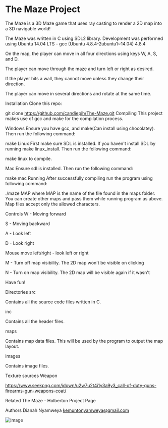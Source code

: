 # The Maze Project
The Maze is a 3D Maze game that uses ray casting to render a 2D map into a 3D navigable world!

The Maze was written in C using SDL2 library. Development was performed using Ubuntu 14.04 LTS - gcc (Ubuntu 4.8.4-2ubuntu1~14.04) 4.8.4

On the map, the player can move in all four directions using keys W, A, S, and D.

The player can move through the maze and turn left or right as desired.

If the player hits a wall, they cannot move unless they change their direction.

The player can move in several directions and rotate at the same time.

Installation
Clone this repo:

git clone https://github.com/candiepih/The-Maze.git
Compiling
This project makes use of gcc and make for the compilation process.

Windows
Ensure you have gcc, and make(Can install using chocolatey). Then run the following command:

make
Linux
First make sure SDL is installed. If you haven't install SDL by running make linux_install. Then run the following command:

make linux 
to compile.

Mac
Ensure sdl is installed. Then run the following command:

make mac
Running
After successfully compiling run the program using following command:

./maze MAP
where MAP is the name of the file found in the maps folder. You can create other maps and pass them while running program as above. Map files accept only the allowed characters.

Controls
W - Moving forward

S - Moving backward

A - Look left

D - Look right

Mouse move left/right - look left or right

M - Turn off map visibility. The 2D map won't be visible on clicking

N - Turn on map visibility. The 2D map will be visible again if it wasn't

Have fun!

Directories
src

Contains all the source code files written in C.

inc

Contains all the header files.

maps

Contains map data files. This will be used by the program to output the map layout.

images

Contains image files.

Texture sources
Weapon

https://www.seekpng.com/idown/u2w7u2t4i1y3a9y3_call-of-duty-guns-firearms-gun-weapons-coat/

Related
The Maze - Holberton Project Page

Authors
Dianah Nyamweya kemuntonyamweya@gmail.com

![image](https://github.com/kemunto-97/Maze-Project/assets/85859798/8cf8b16f-4525-4aac-bec6-39d445365ff9)
